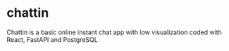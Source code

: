 # chattin
Chattin is a basic online instant chat app with low visualization coded with React, FastAPI and PostgreSQL

